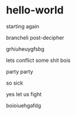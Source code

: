 # hello-world

starting again

brancheli post-decipher

grhiuheuygfsbg

lets conflict some shit bois

party party

so sick

yes let us fight

boioiuehgafdg
